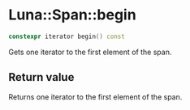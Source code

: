 # Luna::Span::begin

```c++
constexpr iterator begin() const
```

Gets one iterator to the first element of the span. 



## Return value
Returns one iterator to the first element of the span. 

